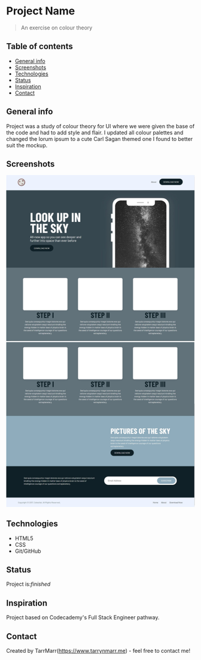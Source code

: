 # Project Name

> An exercise on colour theory

## Table of contents

- [General info](#general-info)
- [Screenshots](#screenshots)
- [Technologies](#technologies)
- [Status](#status)
- [Inspiration](#inspiration)
- [Contact](#contact)

## General info

Project was a study of colour theory for UI where we were given the base of the code and had to add style and flair. I updated all colour palettes and changed the lorum ipsum to a cute Carl Sagan themed one I found to better suit the mockup.

## Screenshots

![Example screenshot](https://github.com/TarrMarr/colorTheory/blob/main/screenshot1.JPG)
![Example screenshot](https://github.com/TarrMarr/colorTheory/blob/main/screenshot2.JPG)

## Technologies

- HTML5
- CSS
- Git/GitHub

## Status

Project is:_finished_

## Inspiration

Project based on Codecademy's Full Stack Engineer pathway.

## Contact

Created by TarrMarr(https://www.tarrynmarr.me) - feel free to contact me!
